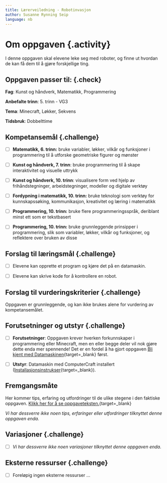 ```yaml
---
title: Lærerveiledning - Robotinvasjon
author: Susanne Rynning Seip
language: nb
---
```


# Om oppgaven {.activity}

I denne oppgaven skal elevene leke seg med roboter, og finne ut
hvordan de kan få dem til å gjøre forskjellige ting.

## Oppgaven passer til: {.check}

 __Fag__: Kunst og håndverk, Matematikk, Programmering

__Anbefalte trinn__: 5. trinn - VG3

__Tema__: Minecraft, Løkker, Sekvens

__Tidsbruk__: Dobbelttime

## Kompetansemål {.challenge}

- [ ] __Matematikk, 6. trinn:__ bruke variabler, løkker, vilkår og funksjoner i programmering til å utforske geometriske figurer og mønster

- [ ] __Kunst og håndverk, 7. trinn__: bruke programmering til å skape interaktivitet og visuelle uttrykk

- [ ] __Kunst og håndverk, 10. trinn__: visualisere form ved hjelp av frihåndstegninger, arbeidstegninger, modeller og digitale verktøy

- [ ] __Fordypning i matematikk, 10. trinn:__ bruke teknologi som verktøy for kunnskapssøking, kommunikasjon, kreativitet og læring i matematikk

- [ ] __Programmering, 10. trinn:__ bruke flere programmeringsspråk, deriblant minst ett som er tekstbasert

- [ ] __Programmering, 10. trinn:__ bruke grunnleggende prinsipper i programmering, slik som variabler, løkker, vilkår og funksjoner, og reflektere over bruken av disse

## Forslag til læringsmål {.challenge}

- [ ] Elevene kan opprette et program og kjøre det på en datamaskin.

- [ ] Elevene kan skrive kode for å kontrollere en robot.

## Forslag til vurderingskriterier {.challenge}

Oppgaven er grunnleggende, og kan ikke brukes alene for vurdering av kompetansemålet.

## Forutsetninger og utstyr {.challenge}

- [ ] __Forutsetninger__: Oppgaven krever hverken forkunnskaper i programmering eller Minecraft, men en eller begge deler vil nok gjøre dette enda mer spennende! Det er en fordel å ha gjort oppgaven [Bli kjent med Datamaskinen](../bli_kjent_med_datamaskinen/bli_kjent_med_datamaskinen.html){target=_blank} først.

- [ ] __Utstyr__: Datamaskin med ComputerCraft installert ([Installasjonsinstrukser](../installasjon/installasjon.html){target=_blank}).

## Fremgangsmåte

Her kommer tips, erfaring og utfordringer til de ulike stegene i den faktiske
oppgaven. [Klikk her for å se oppgaveteksten.](../robotinvasjon/robotinvasjon.html){target=_blank}

_Vi har dessverre ikke noen tips, erfaringer eller utfordringer tilknyttet denne
oppgaven enda._

## Variasjoner {.challenge}

- [ ]  _Vi har dessverre ikke noen variasjoner tilknyttet denne oppgaven enda._

## Eksterne ressurser {.challenge}

- [ ] Foreløpig ingen eksterne ressurser ...
